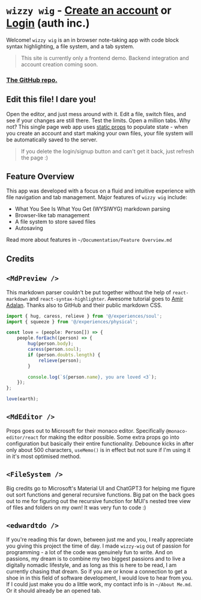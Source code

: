 # `wizzy wig` - [Create an account](#signupEl) or [Login](#loginEl) (auth inc.)
Welcome! 	`wizzy wig` is an in browser note-taking app with code block syntax highlighting, a file system, and a tab system. 

> This site is currently only a frontend demo. Backend integration and account creation coming soon.
### [The GitHub repo.](https://github.com/Foyoman/wizzy-wig-client)

## Edit this file! I dare you!
Open the editor, and just mess around with it. Edit a file, switch files, and see if your changes are still there. Test the limits. Open a million tabs. Why not? This single page web app uses [static props](/files/welcome.md) to populate state - when you create an account and start making your own files, your file system will be automatically saved to the server. 

> If you delete the login/signup button and can't get it back, just refresh the page :)

## Feature Overview
This app was developed with a focus on a fluid and intuitive experience with file navigation and tab management. Major features of `wizzy wig` include:
- What You See Is What You Get (WYSIWYG) markdown parsing
- Browser-like tab management
- A file system to store saved files
- Autosaving  

Read more about features in `~/Documentation/Feature Overview.md` 

## Credits
## `<MdPreview />`
This markdown parser couldn't be put together without the help of `react-markdown` and `react-syntax-highlighter`. Awesome tutorial goes to [Amir Adalan](https://amirardalan.com/blog/syntax-highlight-code-in-markdown). Thanks also to GitHub and their public markdown CSS.

```ts
import { hug, caress, relieve } from '@/experiences/soul';
import { squeeze } from '@/experiences/physical';

const love = (people: Person[]) => {
	people.forEach((person) => {
		hug(person.body);
		caress(person.soul);
		if (person.doubts.length) {
			relieve(person);
		}

		console.log(`${person.name}, you are loved <3`);
	});
};

love(earth);
```
  
## `<MdEditor />`
Props goes out to Microsoft for their monaco editor. Specifically `@monaco-editor/react` for making the editor possible. Some extra props go into configuration but basically their entire functionality. Debounce kicks in after only about 500 characters, `useMemo()` is in effect but not sure if I'm using it in it's most optimised method.  

## `<FileSystem />`
Big credits go to Microsoft's Material UI and ChatGPT3 for helping me figure out sort functions and general recursive functions. Big pat on the back goes out to me for figuring out the recursive function for MUI's nested tree view of files and folders on my own! It was very fun to code :)

## `<edwardtdo />`
If you're reading this far down, between just me and you, I really appreciate you giving this project the time of day. I made `wizzy-wig` out of passion for programming - a lot of the code was genuinely fun to write. And on passions, my dream is to combine my two biggest passions and to live a digitally nomadic lifestyle, and as long as this is here to be read, I am currently chasing that dream. So if you are or know a connection to get a shoe in in this field of software development, I would love to hear from you. If I could just make you do a little work, my contact info is in `~/About Me.md`. Or it should already be an opened tab.